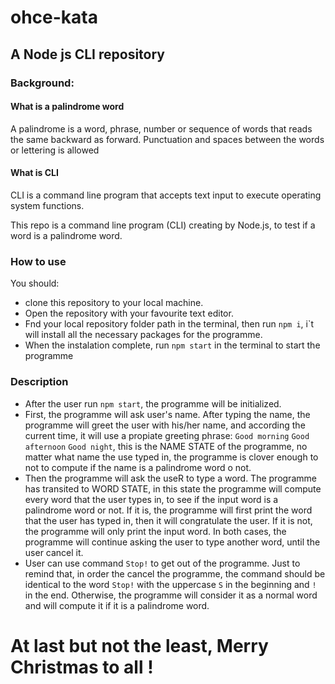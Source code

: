# ohce-kata
## A Node js CLI repository

### Background:
#### What is a palindrome word
A palindrome is a word, phrase, number or sequence of words that reads the same backward as forward. Punctuation and spaces between the words or lettering is allowed
#### What is CLI
CLI is a command line program that accepts text input to execute operating system functions.

This repo is a command line program (CLI) creating by Node.js, to test if a word is a palindrome word.

### How to use
You should:
- clone this repository to your local machine.
- Open the repository with your favourite text editor.
- Fnd your local repository folder path in the terminal, then run ```npm i```, i`t will install all the necessary packages for the programme.
- When the instalation complete, run ```npm start```  in the terminal to start the programme

### Description
- After the user run ```npm start```, the programme will be initialized.
- First, the programme will ask user's name. After typing the name, the programme will greet the user with his/her name, and according the current time, it will use a propiate greeting phrase: ```Good morning``` ```Good afternoon``` ```Good night```, this is the NAME STATE of the programme, no matter what name the use typed in, the programme is clover enough to not to compute if the name is a palindrome word o not.
- Then the programme will ask the useR to type a word. The programme has transited to WORD STATE, in this state the programme will compute every word that the user types in, to see if the input word is a palindrome word or not. If it is, the programme will first print the word that the user has typed in, then it will congratulate the user. If it is not, the programme will only print the input word. In both cases, the programme will continue asking the user to type another word, until the user cancel it.
- User can use command ```Stop!``` to get out of the programme. Just to remind that, in order the cancel the programme, the command should be identical to the word ```Stop!``` with the uppercase ```S``` in the beginning and ```!``` in the end. Otherwise, the programme will consider it as a normal word and will compute it if it is a palindrome word.

# At last but not the least, Merry Christmas to all !
